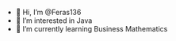 - 👋 Hi, I’m @Feras136
- 👀 I’m interested in Java
- 🌱 I’m currently learning Business Mathematics


<!---
Feras136/Feras136 is a ✨ special ✨ repository because its `README.md` (this file) appears on your GitHub profile.
You can click the Preview link to take a look at your changes.
--->
